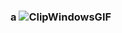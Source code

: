 ### a ![ClipWindowsGIF](https://user-images.githubusercontent.com/51734162/144725363-592fca68-3bbc-4284-9594-7d743e24e0c2.gif)

